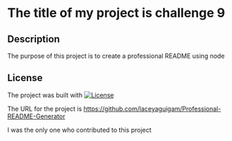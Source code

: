# The title of my project is challenge 9
 
## Description

The purpose of this project is to create a professional README using node

## License

The project was built with [![License](https://img.shields.io/badge/License-EPL_1.0-red.svg)](https://opensource.org/licenses/EPL-1.0) 


The URL for the project is https://github.com/laceyaguigam/Professional-README-Generator

I was the only one who contributed to this project